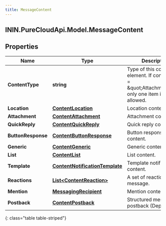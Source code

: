 ```yaml
---
title: MessageContent
---
```

## ININ.PureCloudApi.Model.MessageContent

## Properties

|Name | Type | Description | Notes|
|------------ | ------------- | ------------- | -------------|
| **ContentType** | **string** | Type of this content element. If contentType = \&quot;Attachment\&quot; only one item is allowed. | |
| **Location** | [**ContentLocation**](ContentLocation.html) | Location content. | [optional] |
| **Attachment** | [**ContentAttachment**](ContentAttachment.html) | Attachment content. | [optional] |
| **QuickReply** | [**ContentQuickReply**](ContentQuickReply.html) | Quick reply content. | [optional] |
| **ButtonResponse** | [**ContentButtonResponse**](ContentButtonResponse.html) | Button response content. | [optional] |
| **Generic** | [**ContentGeneric**](ContentGeneric.html) | Generic content. | [optional] |
| **List** | [**ContentList**](ContentList.html) | List content. | [optional] |
| **Template** | [**ContentNotificationTemplate**](ContentNotificationTemplate.html) | Template notification content. | [optional] |
| **Reactions** | [**List&lt;ContentReaction&gt;**](ContentReaction.html) | A set of reactions to a message. | [optional] |
| **Mention** | [**MessagingRecipient**](MessagingRecipient.html) | Mention content. | [optional] |
| **Postback** | [**ContentPostback**](ContentPostback.html) | Structured message postback (Deprecated). | [optional] |
{: class="table table-striped"}


